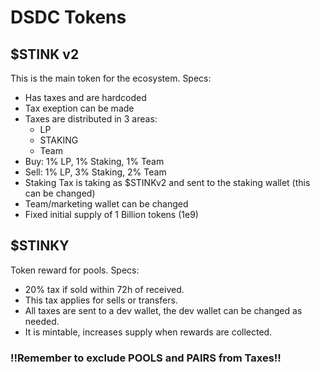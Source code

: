 # DSDC Tokens

## $STINK v2

This is the main token for the ecosystem.
Specs:

- Has taxes and are hardcoded
- Tax exeption can be made
- Taxes are distributed in 3 areas:
  - LP
  - STAKING
  - Team
- Buy: 1% LP, 1% Staking, 1% Team
- Sell: 1% LP, 3% Staking, 2% Team
- Staking Tax is taking as $STINKv2 and sent to the staking wallet (this can be changed)
- Team/marketing wallet can be changed
- Fixed initial supply of 1 Billion tokens (1e9)

## $STINKY

Token reward for pools.
Specs:

- 20% tax if sold within 72h of received.
- This tax applies for sells or transfers.
- All taxes are sent to a dev wallet, the dev wallet can be changed as needed.
- It is mintable, increases supply when rewards are collected.

### !!Remember to exclude POOLS and PAIRS from Taxes!!
